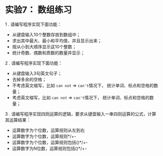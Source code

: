 # 实验7： 数组练习

1 . 请编写程序实现下面功能：

- 从键盘输入10个整数存放到数组中；
- 求出其中最大、最小和平均值，并且显示出来；
- 按从小到大顺序显示这10个整数；
- 统计奇数、偶数和质数的数量并显示；



2 . 请编写程序实现下面功能：

- 从键盘输入3句英文句子；
- 去掉多余的空格；
- 不考虑英文缩写，比如 ` can not ` => ` can't `情况下， 统计单词、标点和空格的数量；
- 考虑英文缩写，比如 ` can not ` => ` can't `情况下， 统计单词、标点和空格的数量；


3 . 请编写程序实现四则运算的逻辑，要求从键盘输入一串四则运算的公式，计算其运算结果：

- 运算数字为个位数，运算规则从左到右
- 运算数字为个位数，运算规则*/+-
- 运算数字为个位数，运算规则包括()*/+-
- 运算数字为N位数，运算规则包括()*/+-